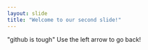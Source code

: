```yaml
---
layout: slide
title: "Welcome to our second slide!"
---
```

"github is tough"
Use the left arrow to go back!
